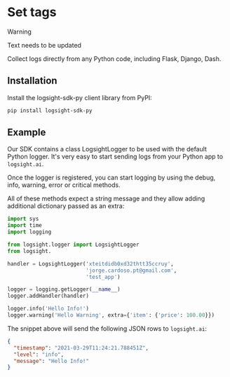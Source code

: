 # Set tags

> [!WARNING]
> Text needs to be updated 
 

Collect logs directly from any Python code, including Flask, Django, Dash. 

Installation
-------

Install the logsight-sdk-py client library from PyPI:

```bash
pip install logsight-sdk-py
```

Example
-------

Our SDK contains a class LogsightLogger to be used with the default Python logger.
It's very easy to start sending logs from your Python app to `logsight.ai`.

Once the logger is registered, you can start logging by using the debug, info, warning,
error or critical methods.

All of these methods expect a string message and they allow adding additional dictionary 
passed as an extra:


```python
import sys
import time
import logging

from logsight.logger import LogsightLogger
from logsight.

handler = LogsightLogger('xteitdidb0xd32thtt35ccruy', 
                         'jorge.cardoso.pt@gmail.com', 
                         'test_app')

logger = logging.getLogger(__name__)
logger.addHandler(handler)

logger.info('Hello Info!')
logger.warning('Hello Warning', extra={'item': {'price': 100.00}})
```

The snippet above will send the following JSON rows to `logsight.ai`:

```json
{
  "timestamp": "2021-03-29T11:24:21.788451Z",
  "level": "info",
  "message": "Hello Info!"
}
```
